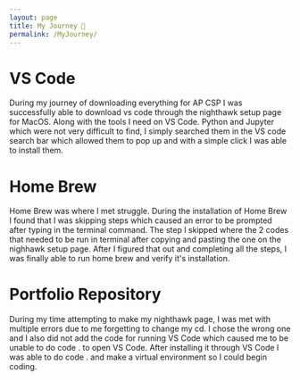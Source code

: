 ```yaml
---
layout: page
title: My Journey 👣
permalink: /MyJourney/
---
```



# VS Code
During my journey of downloading everything for AP CSP I was successfully able to download vs code through the nighthawk setup page for MacOS. Along with the tools I need on VS Code. Python and Jupyter which were not very difficult to find, I simply searched them in the VS code search bar which allowed them to pop up and with a simple click I was able to install them.

# Home Brew
Home Brew was where I met struggle. During the installation of Home Brew I found that I was skipping steps which caused an error to be prompted after typing in the terminal command. The step I skipped where the 2 codes that needed to be run in terminal after copying and pasting the one on the nighhawk setup page. After I figured that out and completing all the steps, I was finally able to run home brew and verify it's installation.

# Portfolio Repository 
During my time attempting to make my nighthawk page, I was met with multiple errors due to me forgetting to change my cd. I chose the wrong one and I also did not add the code for running VS Code which caused me to be unable to do code . to open VS Code. After installing it through VS Code I was able to do code . and make a virtual environment so I could begin coding.